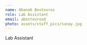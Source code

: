 ```yaml
---
name: Abanob Bostouros
role: Lab Assistant
email: abostouros@
photo: assets/staff_pics/sunay.jpg
---
```


Lab Assistant